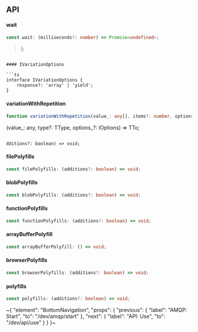 

## API

#### wait

```ts
const wait: (milliseconds?: number) => Promise<undefined>;
```

>);
```

#### IVariationOptions

```ts
interface IVariationOptions {
    response?: 'array' | 'yield';
}
```

#### variationWithRepetition

```ts
function variationWithRepetition(value_: any[], items?: number, options_?: IVariationOptions): TVariation;
```

(value_: any, type?: TType, options_?: IOptions) => TTo;
```

dditions?: boolean) => void;
```

#### filePolyfills

```ts
const filePolyfills: (additions?: boolean) => void;
```

#### blobPolyfills

```ts
const blobPolyfills: (additions?: boolean) => void;
```

#### functionPolyfills

```ts
const functionPolyfills: (additions?: boolean) => void;
```

#### arrayBufferPolyfill

```ts
const arrayBufferPolyfill: () => void;
```

#### browserPolyfills

```ts
const browserPolyfills: (additions?: boolean) => void;
```

#### polyfills

```ts
const polyfills: (additions?: boolean) => void;
```

~{
  "element": "BottomNavigation",
  "props": {
    "previous": {
      "label": "AMQP: Start",
      "to": "/dev/amqp/start"
    },
    "next": {
      "label": "API: Use",
      "to": "/dev/api/use"
    }
  }
}~
